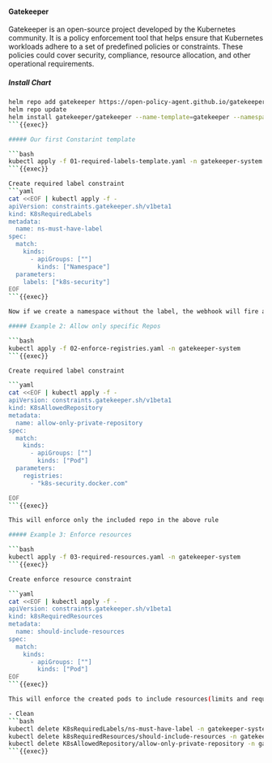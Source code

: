 #### Gatekeeper

Gatekeeper is an open-source project developed by the Kubernetes community. It is a policy enforcement tool that helps ensure that Kubernetes workloads adhere to a set of predefined policies or constraints. These policies could cover security, compliance, resource allocation, and other operational requirements.

##### Install Chart

```bash
helm repo add gatekeeper https://open-policy-agent.github.io/gatekeeper/charts
helm repo update
helm install gatekeeper/gatekeeper --name-template=gatekeeper --namespace gatekeeper-system --create-namespace
```{{exec}}

##### Our first Constarint template

```bash
kubectl apply -f 01-required-labels-template.yaml -n gatekeeper-system
```{{exec}}

Create required label constraint
```yaml
cat <<EOF | kubectl apply -f -
apiVersion: constraints.gatekeeper.sh/v1beta1
kind: K8sRequiredLabels
metadata:
  name: ns-must-have-label
spec:
  match:
    kinds:
      - apiGroups: [""]
        kinds: ["Namespace"]
  parameters:
    labels: ["k8s-security"]
EOF
```{{exec}}

Now if we create a namespace without the label, the webhook will fire an error and will fail.

##### Example 2: Allow only specific Repos

```bash
kubectl apply -f 02-enforce-registries.yaml -n gatekeeper-system
```{{exec}}

Create required label constraint

```yaml
cat <<EOF | kubectl apply -f -
apiVersion: constraints.gatekeeper.sh/v1beta1
kind: K8sAllowedRepository
metadata:
  name: allow-only-private-repository
spec:
  match:
    kinds:
      - apiGroups: [""]
        kinds: ["Pod"]
  parameters:
    registries:
      - "k8s-security.docker.com"

EOF
```{{exec}}

This will enforce only the included repo in the above rule

##### Example 3: Enforce resources

```bash
kubectl apply -f 03-required-resources.yaml -n gatekeeper-system
```{{exec}}

Create enforce resource constraint

```yaml
cat <<EOF | kubectl apply -f -
apiVersion: constraints.gatekeeper.sh/v1beta1
kind: k8sRequiredResources
metadata:
  name: should-include-resources
spec:
  match:
    kinds:
      - apiGroups: [""]
        kinds: ["Pod"]
EOF
```{{exec}}

This will enforce the created pods to include resources(limits and requests)

- Clean
```bash
kubectl delete K8sRequiredLabels/ns-must-have-label -n gatekeeper-system
kubectl delete k8sRequiredResources/should-include-resources -n gatekeeper-system
kubectl delete K8sAllowedRepository/allow-only-private-repository -n gatekeeper-system
```{{exec}}

